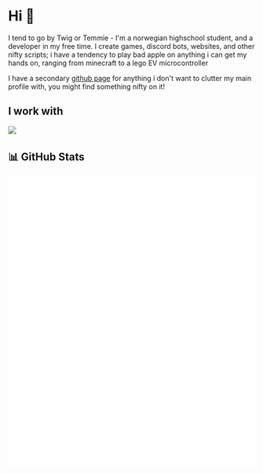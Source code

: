 <h1 align="left">Hi 👋</h1>

<p>I tend to go by Twig or Temmie - I'm a norwegian highschool student, and a developer in my free time. I create games, discord bots, websites, and other nifty scripts; i have a tendency to play bad apple on anything i can get my hands on, ranging from minecraft to a lego EV microcontroller</p>
<p>I have a secondary <a href=https://github.com/orgs/JustTemmiesRandomProjects>github page</a> for anything i don't want to clutter my main profile with, you might find something nifty on it!</p>

<h2 align="left">I work with</h2>
<div align=left>
  <img src="https://skillicons.dev/icons?i=py,linux,raspberrypi,godot,docker,javascript,css,html,&theme=dark">
</div>

<h2 align="left">📊 GitHub Stats</h2>
<div align=left>
  <img src="https://raw.githubusercontent.com/JustTemmiesRandomProjects/readme-stats/master/generated/overview.svg#gh-dark-mode-only">
  <img src="https://raw.githubusercontent.com/JustTemmiesRandomProjects/readme-stats/master/generated/languages.svg#gh-dark-mode-only">
</div>

